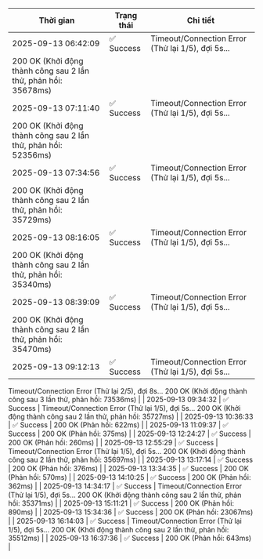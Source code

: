 | Thời gian | Trạng thái | Chi tiết |
|---|---|---|
| 2025-09-13 06:42:09 | ✅ Success | Timeout/Connection Error (Thử lại 1/5), đợi 5s...
200 OK (Khởi động thành công sau 2 lần thử, phản hồi: 35678ms) |
| 2025-09-13 07:11:40 | ✅ Success | Timeout/Connection Error (Thử lại 1/5), đợi 5s...
200 OK (Khởi động thành công sau 2 lần thử, phản hồi: 52356ms) |
| 2025-09-13 07:34:56 | ✅ Success | Timeout/Connection Error (Thử lại 1/5), đợi 5s...
200 OK (Khởi động thành công sau 2 lần thử, phản hồi: 35729ms) |
| 2025-09-13 08:16:05 | ✅ Success | Timeout/Connection Error (Thử lại 1/5), đợi 5s...
200 OK (Khởi động thành công sau 2 lần thử, phản hồi: 35340ms) |
| 2025-09-13 08:39:09 | ✅ Success | Timeout/Connection Error (Thử lại 1/5), đợi 5s...
200 OK (Khởi động thành công sau 2 lần thử, phản hồi: 35470ms) |
| 2025-09-13 09:12:13 | ✅ Success | Timeout/Connection Error (Thử lại 1/5), đợi 5s...
Timeout/Connection Error (Thử lại 2/5), đợi 8s...
200 OK (Khởi động thành công sau 3 lần thử, phản hồi: 73536ms) |
| 2025-09-13 09:34:32 | ✅ Success | Timeout/Connection Error (Thử lại 1/5), đợi 5s...
200 OK (Khởi động thành công sau 2 lần thử, phản hồi: 35727ms) |
| 2025-09-13 10:36:33 | ✅ Success | 200 OK (Phản hồi: 622ms) |
| 2025-09-13 11:09:37 | ✅ Success | 200 OK (Phản hồi: 375ms) |
| 2025-09-13 12:24:27 | ✅ Success | 200 OK (Phản hồi: 260ms) |
| 2025-09-13 12:55:29 | ✅ Success | Timeout/Connection Error (Thử lại 1/5), đợi 5s...
200 OK (Khởi động thành công sau 2 lần thử, phản hồi: 35697ms) |
| 2025-09-13 13:17:14 | ✅ Success | 200 OK (Phản hồi: 376ms) |
| 2025-09-13 13:34:35 | ✅ Success | 200 OK (Phản hồi: 570ms) |
| 2025-09-13 14:10:25 | ✅ Success | 200 OK (Phản hồi: 362ms) |
| 2025-09-13 14:34:17 | ✅ Success | Timeout/Connection Error (Thử lại 1/5), đợi 5s...
200 OK (Khởi động thành công sau 2 lần thử, phản hồi: 35371ms) |
| 2025-09-13 15:11:21 | ✅ Success | 200 OK (Phản hồi: 890ms) |
| 2025-09-13 15:34:36 | ✅ Success | 200 OK (Phản hồi: 23067ms) |
| 2025-09-13 16:14:03 | ✅ Success | Timeout/Connection Error (Thử lại 1/5), đợi 5s...
200 OK (Khởi động thành công sau 2 lần thử, phản hồi: 35512ms) |
| 2025-09-13 16:37:36 | ✅ Success | 200 OK (Phản hồi: 643ms) |
